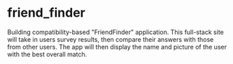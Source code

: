 # friend_finder
Building compatibility-based "FriendFinder" application.  This full-stack site will take in users survey results, then compare their answers with those from other users. The app will then display the name and picture of the user with the best overall match.

